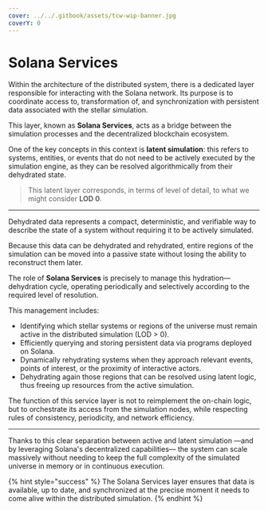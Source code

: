 ```yaml
---
cover: ../../.gitbook/assets/tcw-wip-banner.jpg
coverY: 0
---
```


# Solana Services

Within the architecture of the distributed system, there is a dedicated layer responsible for interacting with the Solana network. Its purpose is to coordinate access to, transformation of, and synchronization with persistent data associated with the stellar simulation.

This layer, known as **Solana Services**, acts as a bridge between the simulation processes and the decentralized blockchain ecosystem.

One of the key concepts in this context is **latent simulation**: this refers to systems, entities, or events that do not need to be actively executed by the simulation engine, as they can be resolved algorithmically from their dehydrated state.

> This latent layer corresponds, in terms of level of detail, to what we might consider **LOD 0**.

***

Dehydrated data represents a compact, deterministic, and verifiable way to describe the state of a system without requiring it to be actively simulated.

Because this data can be dehydrated and rehydrated, entire regions of the simulation can be moved into a passive state without losing the ability to reconstruct them later.

The role of **Solana Services** is precisely to manage this hydration—dehydration cycle, operating periodically and selectively according to the required level of resolution.

This management includes:

* Identifying which stellar systems or regions of the universe must remain active in the distributed simulation (LOD > 0).
* Efficiently querying and storing persistent data via programs deployed on Solana.
* Dynamically rehydrating systems when they approach relevant events, points of interest, or the proximity of interactive actors.
* Dehydrating again those regions that can be resolved using latent logic, thus freeing up resources from the active simulation.

The function of this service layer is not to reimplement the on-chain logic, but to orchestrate its access from the simulation nodes, while respecting rules of consistency, periodicity, and network efficiency.

***

Thanks to this clear separation between active and latent simulation —and by leveraging Solana's decentralized capabilities— the system can scale massively without needing to keep the full complexity of the simulated universe in memory or in continuous execution.

{% hint style="success" %}
The Solana Services layer ensures that data is available, up to date, and synchronized at the precise moment it needs to come alive within the distributed simulation.
{% endhint %}
